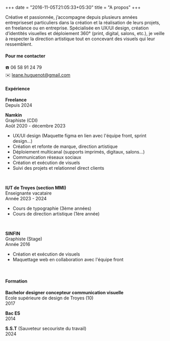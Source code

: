 +++
date = "2016-11-05T21:05:33+05:30"
title = "A propos"
+++

Créative et passionnée, j’accompagne depuis plusieurs années entrepriseset particuliers dans la création et la réalisation de leurs projets, en freelance ou en entreprise. Spécialisée en UX/UI design, création d’identités visuelles et déploiement 360° (print, digital, salons, etc.), je veille à respecter la direction artistique tout en concevant des visuels qui leur ressemblent.


  #### Pour me contacter

☎️ 06 58 91 24 79
<br/>✉️ leane.huguenot@gmail.com

#### Expérience

**Freelance**
  <br/>Depuis 2024

**Namkin**
  <br/>Graphiste (CDI)
  <br/>Août 2020 - décembre 2023
  - UX/UI design (Maquette figma en lien avec l'équipe front, sprint design...)
  - Création et refonte de marque, direction artistique
  - Déploiement multicanal (supports imprimés, digitaux, salons...)
  - Communication réseaux sociaux
  - Création et exécution de visuels
  - Suivi des projets et relationnel direct clients 

  <br>

**IUT de Troyes (section MMI)** 
  <br/>Enseignante vacataire
  <br/>Année 2023 - 2024
  - Cours de typographie (3ème années)
  - Cours de direction artistique (1ère année)

  <br>

  **SINFIN** 
  <br/>Graphiste (Stage)
  <br/>Année 2016
  - Création et exécution de visuels
  - Maquettage web en collaboration avec l'équipe front

  <br>

#### Formation

**Bachelor designer concepteur communication visuelle**
  <br/>Ecole supérieure de design de Troyes (10)
  <br/>2017 

**Bac ES**
  <br/>2014

**S.S.T** (Sauveteur secouriste du travail)
  <br/>2024

